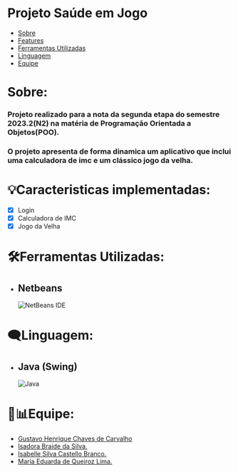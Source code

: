 
<h1>
Projeto Saúde em Jogo
</h1>


* [Sobre](#Sobre)
* [Features](#Features)
* [Ferramentas Utilizadas](#Ferramentas-Utilizadas)
* [Linguagem](#Linguagem)
* [Equipe](#Equipe)

# Sobre:
  
<h3>
  Projeto realizado para a nota da segunda etapa do semestre 2023.2(N2) na matéria de Programação Orientada a Objetos(POO).
  </h3>
  
<h3>
  O projeto apresenta de forma dinamica um aplicativo que inclui uma calculadora de imc e um clássico jogo da velha.
  </h3>
  
# 💡Caracteristicas implementadas:

* [x] Login
* [x] Calculadora de IMC
* [x] Jogo da Velha

# 🛠Ferramentas Utilizadas:
  
  * ## Netbeans
     ![NetBeans IDE](https://img.shields.io/badge/NetBeansIDE-1B6AC6.svg?style=for-the-badge&logo=apache-netbeans-ide&logoColor=white)

# 🗨Linguagem:

* ## Java (Swing)
   ![Java](https://img.shields.io/badge/java-%23ED8B00.svg?style=for-the-badge&logo=openjdk&logoColor=white)

# 💼📊Equipe:
- [Gustavo Henrique Chaves de Carvalho](https://github.com/GustavoHenrique07)
- [Isadora Braide da Silva.](https://github.com/isadorabraide)
- [Isabelle Silva Castello Branco.](https://github.com/isabellecastello)
- [Maria Eduarda de Queiroz Lima.](https://github.com/MEduardaQueiroz)
